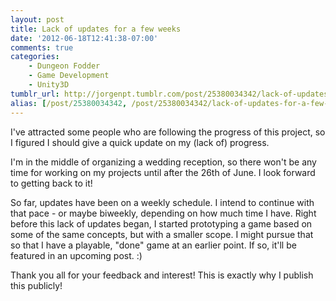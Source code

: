 ```yaml
---
layout: post
title: Lack of updates for a few weeks
date: '2012-06-18T12:41:38-07:00'
comments: true
categories:
    - Dungeon Fodder
    - Game Development
    - Unity3D
tumblr_url: http://jorgenpt.tumblr.com/post/25380034342/lack-of-updates-for-a-few-weeks
alias: [/post/25380034342, /post/25380034342/lack-of-updates-for-a-few-weeks]
---
```


I've attracted some people who are following the progress of this project, so I figured I should give a quick update on my (lack of) progress.

I'm in the middle of organizing a wedding reception, so there won't be any time for working on my projects until after the 26th of June. I look forward to getting back to it!

So far, updates have been on a weekly schedule. I intend to continue with that pace - or maybe biweekly, depending on how much time I have. Right before this lack of updates began, I started prototyping a game based on some of the same concepts, but with a smaller scope. I might pursue that so that I have a playable, "done" game at an earlier point. If so, it'll be featured in an upcoming post. :)

Thank you all for your feedback and interest! This is exactly why I publish this publicly!
